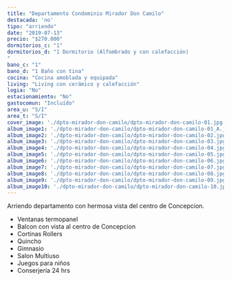 ```yaml
---
title: "Departamento Condominio Mirador Don Camilo"
destacada: 'no'
tipo: "arriendo"
date: "2019-07-13"
precio: "$270.000"
dormitorios_c: "1"
dormitorios_d: "1 Dormitorio (Alfombrado y con calefacción)
"
bano_c: "1"
bano_d: "1 Baño con tina"
cocina: "Cocina amoblada y equipada"
living: "Living con cerámico y calefacción"
logia: "No"
estacionamiento: "No"
gastocomun: "Incluído"
area_u: "S/I"
area_t: "S/I"
cover_image: './dpto-mirador-don-camilo/dpto-mirador-don-camilo-01.jpg'
album_image1: './dpto-mirador-don-camilo/dpto-mirador-don-camilo-01_A.jpg'
album_image2: './dpto-mirador-don-camilo/dpto-mirador-don-camilo-02.jpg'
album_image3: './dpto-mirador-don-camilo/dpto-mirador-don-camilo-03.jpg'
album_image4: './dpto-mirador-don-camilo/dpto-mirador-don-camilo-04.jpg'
album_image5: './dpto-mirador-don-camilo/dpto-mirador-don-camilo-05.jpg'
album_image6: './dpto-mirador-don-camilo/dpto-mirador-don-camilo-06.jpg'
album_image7: './dpto-mirador-don-camilo/dpto-mirador-don-camilo-07.jpg'
album_image8: './dpto-mirador-don-camilo/dpto-mirador-don-camilo-08.jpg'
album_image9: './dpto-mirador-don-camilo/dpto-mirador-don-camilo-09.jpg'
album_image10: './dpto-mirador-don-camilo/dpto-mirador-don-camilo-10.jpg'
---
```


Arriendo departamento con hermosa vista del centro de Concepcion.

* Ventanas termopanel
* Balcon con vista al centro de Concepcion
* Cortinas Rollers
* Quincho
* Gimnasio
* Salon Multiuso
* Juegos para niños
* Conserjería 24 hrs


